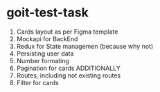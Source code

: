 # goit-test-task

1. Cards layout as per Figma template
2. Mockapi for BackEnd
3. Redux for State managemen (because why not)
4. Persisting user data
5. Number formating
6. Pagination for cards
ADDITIONALLY 
7. Routes, including not existing routes
8. Filter for cards

